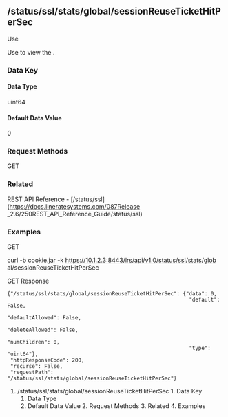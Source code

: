 ## /status/ssl/stats/global/sessionReuseTicketHitPerSec

Use

Use to view the .

### Data Key

#### Data Type

uint64

#### Default Data Value

0

### Request Methods

GET

### Related

REST API Reference - [/status/ssl](https://docs.lineratesystems.com/087Release
_2.6/250REST_API_Reference_Guide/status/ssl)

### Examples

GET

curl -b cookie.jar -k https://10.1.2.3:8443/lrs/api/v1.0/status/ssl/stats/glob
al/sessionReuseTicketHitPerSec

GET Response

    
    {"/status/ssl/stats/global/sessionReuseTicketHitPerSec": {"data": 0,
                                                               "default": False,
                                                               "defaultAllowed": False,
                                                               "deleteAllowed": False,
                                                               "numChildren": 0,
                                                               "type": "uint64"},
     "httpResponseCode": 200,
     "recurse": False,
     "requestPath": "/status/ssl/stats/global/sessionReuseTicketHitPerSec"}
    

  1. /status/ssl/stats/global/sessionReuseTicketHitPerSec
    1. Data Key
      1. Data Type
      2. Default Data Value
    2. Request Methods
    3. Related
    4. Examples

